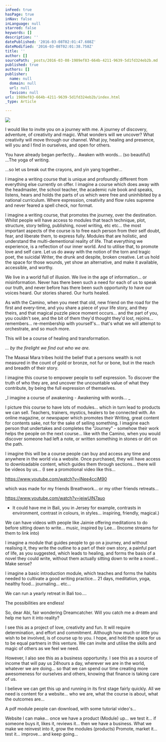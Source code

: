 ```yaml
---
inFeed: true
hasPage: true
inNav: false
inLanguage: null
starred: false
keywords: []
description: ''
datePublished: '2016-03-08T02:01:47.608Z'
dateModified: '2016-03-08T02:01:38.758Z'
title: ''
author: []
sourcePath: _posts/2016-03-08-1989ef83-664b-4211-9639-5d1fd324eb2b.md
published: true
authors: []
publisher:
  name: null
  domain: null
  url: null
  favicon: null
url: 1989ef83-664b-4211-9639-5d1fd324eb2b/index.html
_type: Article

---
```

![](https://the-grid-user-content.s3-us-west-2.amazonaws.com/89248bed-aaea-4372-afdf-a27bd905354f.png)

I would like to invite you on a journey with me. A journey of discovery, adventure, of creativity and magic. What wonders will we uncover? What creativity will move through our channel. What joy, healing and presence, will you and I find in ourselves, and open for others. 

You have already began perfectly... Awaken with words... (so beautiful) ...The yoga of writing. 

...so let us break out the crayons, and yin yang together...

I imagine a writing course that is unique and profoundly different from everything else currently on offer. I imagine a course which does away with the headmaster, the school teacher, the academic rule book and speaks, listens, hears and holds the parts of us which were free and uninhibited by a national curriculum. Where expression, creativity and flow rules supreme and never feared a spell check, nor format. 

I imagine a writing course, that promotes the journey, over the destination. Whilst people will have access to modules that teach technique, plot, structure, story telling, publishing, novel writing, etc etc... the most important aspects of the course is to free each person from their self doubt, fear, and liberate them, to express fully. Modules that are holistic, and understand the multi-dementional reality of life. That everything we experience, is a reflection of our inner world. And to utilise that, to promote love and self care. Let us do away with the notion of the torn and tragic poet, the suicidal Writer, the drunk and despite, broken creative. Let us hold the space for those wounds, yet show an alternative, and make it available, accessible, and worthy. 

We live in a world full of illusion. We live in the age of information... or misinformation. Never has there been such a need for each of us to speak our truth, and never before has there been such opportunity to have our voices heard. Our stories shared. Our hurts healed. 

As with the Camino, when you meet that old, new friend on the road for the first and every-time, and you share a piece of your life story, and they theirs, and that magical puzzle piece moment occurs... and the part of you, you couldn't see, and the bit of them they'd thought they'd lost, rejoins... remembers... re-membership with yourself's... that's what we will attempt to orchestrate, and so much more. 

This will be a course of healing and transformation. 

_... by the firelight we find out who we are._

The Maasai Mara tribes hold the belief that a persons wealth is not measured in the count of gold or bronze, not fur or bone, but in the reach and breadth of their story. 

I imagine this course to empower people to self expression. To discover the truth of who they are, and uncover the uncountable value of what they contribute, by being the full expression of themselves. 

_I imagine a course of awakening - Awakening with words... _

I picture this course to have lots of modules... which in turn lead to products we can sell. Teachers, trainers, mystics, healers to be connected with. An online magazine, or newspaper which promotes their Writing, great content for contents sake, not for the sake of selling something. I imagine each person that undertakes and completes the "Journey" - somehow their work helps the people on the next course... like with the Camino, when you would discover someone had left a note, or written something in stones or dirt on the path. 

I imagine this will be a course people can buy and access any time and anywhere in the world via a website. Once purchased, they will have access to downloadable content, which guides them through sections... there will be videos by us... (I see a promotional video like this... 

https://www.youtube.com/watch?v=INee4cciM90

which was made for my friends Breathwork... or my other friends retreats...

https://www.youtube.com/watch?v=jeiwUIN7auo

-   It could have me in Bali, you in Jersey for example, contrasts in environment, contrast in colours, in styles... inspiring, friendly, magical.)

We can have videos with people like Jaimie offering meditations to do before sitting down to write... music, inspired by Lee... (Income streams for them to link into) 

I imagine a module that guides people to go on a journey, and without realising it, they write the outline to a part of their own story, a painful part of life, as you suggested, which leads to healing, and forms the basis of a novel they could write, without them actually sitting down to write a novel... Make sense?

I imagine a basic introduction module, which teaches and forms the habits needed to cultivate a good writing practice... 21 days, meditation, yoga, healthy food... journaling... etc... 

We can run a yearly retreat in Bali too.... 

The possibilities are endless! 

So, dear Abi, fair wondering Dreamcatcher. Will you catch me a dream and help me turn it into reality? 

I see this as a project of love, creativity and fun. It will require determination, and effort and commitment. Although how much or little you wish to be involved, is of course up to you. I hope, and hold the space for us to be equal partners in this venture. We can invite and utilise the skills and magic of others as we feel we need. 

However, I also see this as a business opportunity. I see this as a source of income that will pay us 24hours a day, wherever we are in the world, whatever we are doing... so that we can spend our time creating more awesomeness for ourselves and others, knowing that finance is taking care of us. 

I believe we can get this up and running in its first stage fairly quickly. All we need is content for a website... who we are, what the course is about, what the outcomes are... 

A pdf module people can download, with some tutorial video's... 

[][0][][1]

Website I can make... once we have a product (Module) up... we test it... if someone buys it, likes it, reviews it... then we have a business. What we make we reinvest into it, grow the modules (products) Promote, market it... test it... improve... and keep going... 

[0]: https://www.youtube.com/watch?v=INee4cciM90
[1]: https://www.youtube.com/watch?v=jeiwUIN7auo